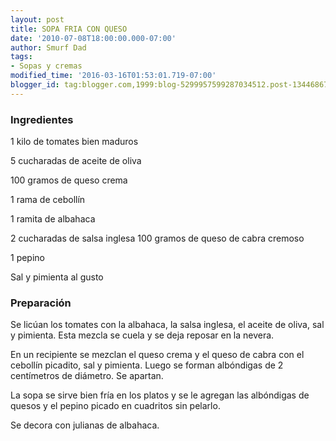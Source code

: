 ```yaml
---
layout: post
title: SOPA FRIA CON QUESO
date: '2010-07-08T18:00:00.000-07:00'
author: Smurf Dad
tags:
- Sopas y cremas
modified_time: '2016-03-16T01:53:01.719-07:00'
blogger_id: tag:blogger.com,1999:blog-5299957599287034512.post-134468673520549827
---
```


<h3>Ingredientes</h3>

1 kilo de tomates bien maduros

5 cucharadas de aceite de oliva

100 gramos de queso crema

1 rama de cebollín

1 ramita de albahaca

2 cucharadas de salsa inglesa  100 gramos de queso de cabra cremoso

1 pepino

Sal y pimienta al gusto

<h3>Preparación</h3>

Se licúan los tomates con la albahaca, la salsa inglesa, el aceite de oliva, sal y pimienta. Esta mezcla se cuela y se deja reposar en la nevera.

En un recipiente se mezclan el queso crema y el queso de cabra con el cebollín picadito, sal y pimienta. Luego se forman albóndigas de 2 centímetros de diámetro. Se apartan.

La sopa se sirve bien fría en los platos y se le agregan las albóndigas de quesos y el pepino picado en cuadritos sin pelarlo.

Se decora con julianas de albahaca.

